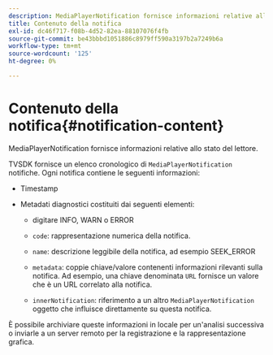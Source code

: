 ```yaml
---
description: MediaPlayerNotification fornisce informazioni relative allo stato del lettore.
title: Contenuto della notifica
exl-id: dc46f717-f08b-4d52-82ea-88107076f4fb
source-git-commit: be43bbbd1051886c8979ff590a3197b2a7249b6a
workflow-type: tm+mt
source-wordcount: '125'
ht-degree: 0%

---
```


# Contenuto della notifica{#notification-content}

MediaPlayerNotification fornisce informazioni relative allo stato del lettore.

TVSDK fornisce un elenco cronologico di `MediaPlayerNotification` notifiche. Ogni notifica contiene le seguenti informazioni:

* Timestamp
* Metadati diagnostici costituiti dai seguenti elementi:

   * digitare INFO, WARN o ERROR
   * `code`: rappresentazione numerica della notifica.
   * `name`: descrizione leggibile della notifica, ad esempio SEEK_ERROR
   * `metadata`: coppie chiave/valore contenenti informazioni rilevanti sulla notifica. Ad esempio, una chiave denominata `URL` fornisce un valore che è un URL correlato alla notifica.

   * `innerNotification`: riferimento a un altro `MediaPlayerNotification` oggetto che influisce direttamente su questa notifica.

È possibile archiviare queste informazioni in locale per un&#39;analisi successiva o inviarle a un server remoto per la registrazione e la rappresentazione grafica.
